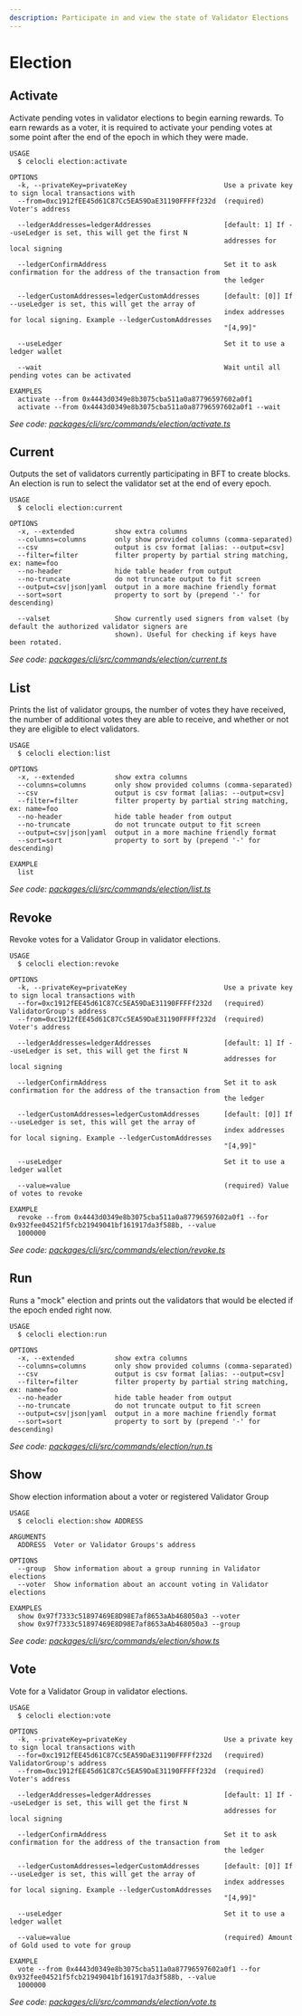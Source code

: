 ```yaml
---
description: Participate in and view the state of Validator Elections
---
```


# Election

## Activate

Activate pending votes in validator elections to begin earning rewards. To earn rewards as a voter, it is required to activate your pending votes at some point after the end of the epoch in which they were made.

```text
USAGE
  $ celocli election:activate

OPTIONS
  -k, --privateKey=privateKey                        Use a private key to sign local transactions with
  --from=0xc1912fEE45d61C87Cc5EA59DaE31190FFFFf232d  (required) Voter's address

  --ledgerAddresses=ledgerAddresses                  [default: 1] If --useLedger is set, this will get the first N
                                                     addresses for local signing

  --ledgerConfirmAddress                             Set it to ask confirmation for the address of the transaction from
                                                     the ledger

  --ledgerCustomAddresses=ledgerCustomAddresses      [default: [0]] If --useLedger is set, this will get the array of
                                                     index addresses for local signing. Example --ledgerCustomAddresses
                                                     "[4,99]"

  --useLedger                                        Set it to use a ledger wallet

  --wait                                             Wait until all pending votes can be activated

EXAMPLES
  activate --from 0x4443d0349e8b3075cba511a0a87796597602a0f1
  activate --from 0x4443d0349e8b3075cba511a0a87796597602a0f1 --wait
```

_See code:_ [_packages/cli/src/commands/election/activate.ts_](https://github.com/celo-org/celo-monorepo/tree/master/packages/cli/src/commands/election/activate.ts)

## Current

Outputs the set of validators currently participating in BFT to create blocks. An election is run to select the validator set at the end of every epoch.

```text
USAGE
  $ celocli election:current

OPTIONS
  -x, --extended          show extra columns
  --columns=columns       only show provided columns (comma-separated)
  --csv                   output is csv format [alias: --output=csv]
  --filter=filter         filter property by partial string matching, ex: name=foo
  --no-header             hide table header from output
  --no-truncate           do not truncate output to fit screen
  --output=csv|json|yaml  output in a more machine friendly format
  --sort=sort             property to sort by (prepend '-' for descending)

  --valset                Show currently used signers from valset (by default the authorized validator signers are
                          shown). Useful for checking if keys have been rotated.
```

_See code:_ [_packages/cli/src/commands/election/current.ts_](https://github.com/celo-org/celo-monorepo/tree/master/packages/cli/src/commands/election/current.ts)

## List

Prints the list of validator groups, the number of votes they have received, the number of additional votes they are able to receive, and whether or not they are eligible to elect validators.

```text
USAGE
  $ celocli election:list

OPTIONS
  -x, --extended          show extra columns
  --columns=columns       only show provided columns (comma-separated)
  --csv                   output is csv format [alias: --output=csv]
  --filter=filter         filter property by partial string matching, ex: name=foo
  --no-header             hide table header from output
  --no-truncate           do not truncate output to fit screen
  --output=csv|json|yaml  output in a more machine friendly format
  --sort=sort             property to sort by (prepend '-' for descending)

EXAMPLE
  list
```

_See code:_ [_packages/cli/src/commands/election/list.ts_](https://github.com/celo-org/celo-monorepo/tree/master/packages/cli/src/commands/election/list.ts)

## Revoke

Revoke votes for a Validator Group in validator elections.

```text
USAGE
  $ celocli election:revoke

OPTIONS
  -k, --privateKey=privateKey                        Use a private key to sign local transactions with
  --for=0xc1912fEE45d61C87Cc5EA59DaE31190FFFFf232d   (required) ValidatorGroup's address
  --from=0xc1912fEE45d61C87Cc5EA59DaE31190FFFFf232d  (required) Voter's address

  --ledgerAddresses=ledgerAddresses                  [default: 1] If --useLedger is set, this will get the first N
                                                     addresses for local signing

  --ledgerConfirmAddress                             Set it to ask confirmation for the address of the transaction from
                                                     the ledger

  --ledgerCustomAddresses=ledgerCustomAddresses      [default: [0]] If --useLedger is set, this will get the array of
                                                     index addresses for local signing. Example --ledgerCustomAddresses
                                                     "[4,99]"

  --useLedger                                        Set it to use a ledger wallet

  --value=value                                      (required) Value of votes to revoke

EXAMPLE
  revoke --from 0x4443d0349e8b3075cba511a0a87796597602a0f1 --for 0x932fee04521f5fcb21949041bf161917da3f588b, --value
  1000000
```

_See code:_ [_packages/cli/src/commands/election/revoke.ts_](https://github.com/celo-org/celo-monorepo/tree/master/packages/cli/src/commands/election/revoke.ts)

## Run

Runs a "mock" election and prints out the validators that would be elected if the epoch ended right now.

```text
USAGE
  $ celocli election:run

OPTIONS
  -x, --extended          show extra columns
  --columns=columns       only show provided columns (comma-separated)
  --csv                   output is csv format [alias: --output=csv]
  --filter=filter         filter property by partial string matching, ex: name=foo
  --no-header             hide table header from output
  --no-truncate           do not truncate output to fit screen
  --output=csv|json|yaml  output in a more machine friendly format
  --sort=sort             property to sort by (prepend '-' for descending)
```

_See code:_ [_packages/cli/src/commands/election/run.ts_](https://github.com/celo-org/celo-monorepo/tree/master/packages/cli/src/commands/election/run.ts)

## Show

Show election information about a voter or registered Validator Group

```text
USAGE
  $ celocli election:show ADDRESS

ARGUMENTS
  ADDRESS  Voter or Validator Groups's address

OPTIONS
  --group  Show information about a group running in Validator elections
  --voter  Show information about an account voting in Validator elections

EXAMPLES
  show 0x97f7333c51897469E8D98E7af8653aAb468050a3 --voter
  show 0x97f7333c51897469E8D98E7af8653aAb468050a3 --group
```

_See code:_ [_packages/cli/src/commands/election/show.ts_](https://github.com/celo-org/celo-monorepo/tree/master/packages/cli/src/commands/election/show.ts)

## Vote

Vote for a Validator Group in validator elections.

```text
USAGE
  $ celocli election:vote

OPTIONS
  -k, --privateKey=privateKey                        Use a private key to sign local transactions with
  --for=0xc1912fEE45d61C87Cc5EA59DaE31190FFFFf232d   (required) ValidatorGroup's address
  --from=0xc1912fEE45d61C87Cc5EA59DaE31190FFFFf232d  (required) Voter's address

  --ledgerAddresses=ledgerAddresses                  [default: 1] If --useLedger is set, this will get the first N
                                                     addresses for local signing

  --ledgerConfirmAddress                             Set it to ask confirmation for the address of the transaction from
                                                     the ledger

  --ledgerCustomAddresses=ledgerCustomAddresses      [default: [0]] If --useLedger is set, this will get the array of
                                                     index addresses for local signing. Example --ledgerCustomAddresses
                                                     "[4,99]"

  --useLedger                                        Set it to use a ledger wallet

  --value=value                                      (required) Amount of Gold used to vote for group

EXAMPLE
  vote --from 0x4443d0349e8b3075cba511a0a87796597602a0f1 --for 0x932fee04521f5fcb21949041bf161917da3f588b, --value
  1000000
```

_See code:_ [_packages/cli/src/commands/election/vote.ts_](https://github.com/celo-org/celo-monorepo/tree/master/packages/cli/src/commands/election/vote.ts)

